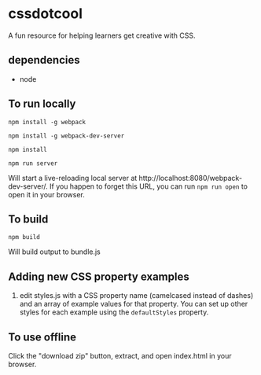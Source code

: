 # cssdotcool

A fun resource for helping learners get creative with CSS.

## dependencies
- node

## To run locally
`npm install -g webpack`

`npm install -g webpack-dev-server`

`npm install`

`npm run server`

Will start a live-reloading local server at http://localhost:8080/webpack-dev-server/. If you happen to forget this URL, you can run `npm run open` to open it in your browser.

## To build

`npm build`

Will build output to bundle.js

## Adding new CSS property examples

1. edit styles.js with a CSS property name (camelcased instead of dashes) and an array of example values for that property. You can set up other styles for each example using the `defaultStyles` property.

## To use offline

Click the "download zip" button, extract, and open index.html in your browser.
